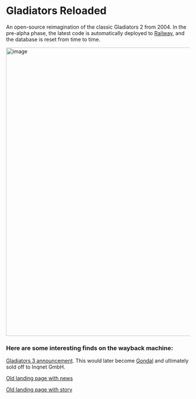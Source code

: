 # Gladiators Reloaded

An open-source reimagination of the classic Gladiators 2 from 2004. In the pre-alpha phase, the latest code is automatically deployed to [Railway](https://gladi.up.railway.app/), and the database is reset from time to time.

<img width="790" alt="image" src="https://github.com/user-attachments/assets/c8d625a3-3ceb-4eb8-b589-5d08afd2e3cb" />

### Here are some interesting finds on the wayback machine:

[Gladiators 3 announcement](https://web.archive.org/web/20050215164909/http://gladiators.schaunwama.de/forum/showthread.php?p=1581). This would later become [Gondal](https://web.archive.org/web/20060717024220/http://gondal.webtales.4players.de/) and ultimately sold off to Inqnet GmbH.

[Old landing page with news](https://web.archive.org/web/20050206205824/http://g2.onlineplayers.de/)

[Old landing page with story](https://web.archive.org/web/20041202235635/http://www.g2.onlineplayers.de/)
